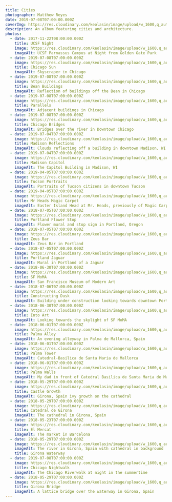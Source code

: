 ```yaml
---
title: Cities
photographer: Matthew Reyes
date: 2019-07-08T07:00:00.000Z
coverImg: https://res.cloudinary.com/keolasin/image/upload/w_1600,q_auto,f_auto/v1594317283/Cities/Tucson_Portraits.jpg
description: An album featuring cities and architecture.
photos:
  - date: 2017-11-22T08:00:00.000Z
    title: UCSF Night
    image: https://res.cloudinary.com/keolasin/image/upload/w_1600,q_auto,f_auto/v1594317277/Cities/UCSF_Night.jpg
    imageAlt: UCSF Parnassus Campus at Night from Golden Gate Park
  - date: 2019-07-08T07:00:00.000Z
    image: https://res.cloudinary.com/keolasin/image/upload/w_1600,q_auto,f_auto/v1594317285/Cities/Chicago_Summer.jpg
    title: Chicago Sun
    imageAlt: Skyscraper in Chicago
  - date: 2019-07-08T07:00:00.000Z
    image: https://res.cloudinary.com/keolasin/image/upload/w_1600,q_auto,f_auto/v1594317284/Cities/Bean_City.jpg
    title: Bean Buildings
    imageAlt: Reflection of buildings off the Bean in Chicago
  - date: 2019-07-08T07:00:00.000Z
    image: https://res.cloudinary.com/keolasin/image/upload/w_1600,q_auto,f_auto/v1594317284/Cities/Chicago_Towers.jpg
    title: Parallels
    imageAlt: Adjacent buildings in Chicago
  - date: 2019-07-08T07:00:00.000Z
    image: https://res.cloudinary.com/keolasin/image/upload/w_1600,q_auto,f_auto/v1594317284/Cities/Riverwalk.jpg
    title: Chicago Bridges
    imageAlt: Bridges over the river in Downtown Chicago
  - date: 2019-07-04T07:00:00.000Z
    image: https://res.cloudinary.com/keolasin/image/upload/w_1600,q_auto,f_auto/v1594317284/Cities/Madison_Cloud.jpg
    title: Madison Reflections
    imageAlt: Clouds reflecting off a building in downtown Madison, WI
  - date: 2019-07-04T07:00:00.000Z
    image: https://res.cloudinary.com/keolasin/image/upload/w_1600,q_auto,f_auto/v1594317283/Cities/Madison_Capitol.jpg
    title: Madison Capitol
    imageAlt: The Capitol Building in Madison, WI
  - date: 2019-04-05T07:00:00.000Z
    image: https://res.cloudinary.com/keolasin/image/upload/w_1600,q_auto,f_auto/v1594317283/Cities/Tucson_Portraits.jpg
    title: Tucson Portraits
    imageAlt: Portraits of Tucson citizens in downtown Tucson
  - date: 2019-04-05T07:00:00.000Z
    image: https://res.cloudinary.com/keolasin/image/upload/w_1600,q_auto,f_auto/v1594317282/Cities/Magic_Carpet_Head.jpg
    title: Mr Heads Magic Carpet
    imageAlt: Easter Island Head at Mr. Heads, previously of Magic Carpet Golf fame
  - date: 2018-07-05T07:00:00.000Z
    image: https://res.cloudinary.com/keolasin/image/upload/w_1600,q_auto,f_auto/v1594317281/Cities/Stop_Alberta_Street_Flowers.jpg
    title: Portland Flower Stop
    imageAlt: Flower mural and stop sign in Portland, Oregon
  - date: 2018-07-05T07:00:00.000Z
    image: https://res.cloudinary.com/keolasin/image/upload/w_1600,q_auto,f_auto/v1594317281/Cities/Zeus_Bar.jpg
    title: Zeus Bar
    imageAlt: Zeus Bar in Portland
  - date: 2018-07-05T07:00:00.000Z
    image: https://res.cloudinary.com/keolasin/image/upload/w_1600,q_auto,f_auto/v1594317281/Cities/Portland_Jaguar.jpg
    title: Portland Jaguar
    imageAlt: Mural in Portland of a Jaguar
  - date: 2018-06-30T07:00:00.000Z
    image: https://res.cloudinary.com/keolasin/image/upload/w_1600,q_auto,f_auto/v1594317281/Cities/MoMA_Outdoors.jpg
    title: SF MoMA
    imageAlt: San Francisco Museum of Modern Art
  - date: 2018-07-06T07:00:00.000Z
    image: https://res.cloudinary.com/keolasin/image/upload/w_1600,q_auto,f_auto/v1594317281/Cities/Constructing_Dusk.jpg
    title: Constructing Dusk
    imageAlt: Building under construction looking towards downtown Portland, Oregon
  - date: 2018-06-30T07:00:00.000Z
    image: https://res.cloudinary.com/keolasin/image/upload/w_1600,q_auto,f_auto/v1594317280/Cities/Into_Art.jpg
    title: Into Art
    imageAlt: Looking towards the skylight of SF MoMA
  - date: 2018-06-01T07:00:00.000Z
    image: https://res.cloudinary.com/keolasin/image/upload/w_1600,q_auto,f_auto/v1594317279/Cities/Palma_Alley.jpg
    title: Palma Alley
    imageAlt: An evening alleyway in Palma de Mallorca, Spain
  - date: 2018-06-01T07:00:00.000Z
    image: https://res.cloudinary.com/keolasin/image/upload/w_1600,q_auto,f_auto/v1594317279/Cities/Palma_Tower.jpg
    title: Palma Tower
    imageAlt: Catedral-Basilica de Santa Maria de Mallorca
  - date: 2018-06-01T07:00:00.000Z
    image: https://res.cloudinary.com/keolasin/image/upload/w_1600,q_auto,f_auto/v1594317279/Cities/Palma_Walls.jpg
    title: Palma Walls
    imageAlt: My dad in front of Catedral Basilica de Santa Maria de Mallorca
  - date: 2018-05-29T07:00:00.000Z
    image: https://res.cloudinary.com/keolasin/image/upload/w_1600,q_auto,f_auto/v1594317279/Cities/Castle_Growth.jpg
    title: Castle Growth
    imageAlt: Girona, Spain ivy growth on the cathedral
  - date: 2018-05-29T07:00:00.000Z
    image: https://res.cloudinary.com/keolasin/image/upload/w_1600,q_auto,f_auto/v1594317277/Cities/Girona_Cathedral.jpg
    title: Catedral de Girona
    imageAlt: The cathedral in Girona, Spain
  - date: 2018-05-23T07:00:00.000Z
    image: https://res.cloudinary.com/keolasin/image/upload/w_1600,q_auto,f_auto/v1594317277/Cities/El_Mercat.jpg
    title: El Mercat
    imageAlt: The market in Barcelona
  - date: 2018-05-29T07:00:00.000Z
    image: https://res.cloudinary.com/keolasin/image/upload/w_1600,q_auto,f_auto/v1594317277/Cities/Girona_Waterway.jpg
    imageAlt: The river in Girona, Spain with cathedral in background
    title: Girona Waterway
  - date: 2019-07-08T07:00:00.000Z
    image: https://res.cloudinary.com/keolasin/image/upload/w_1600,q_auto,f_auto/v1594317277/Cities/Chicago_Nightwalk.jpg
    title: Chicago Nightwalk
    imageAlt: The Chicago Riverwalk at night in the summertime
  - date: 2018-05-29T07:00:00.000Z
    image: https://res.cloudinary.com/keolasin/image/upload/w_1600,q_auto,f_auto/v1594317277/Cities/Girona_Bridge.jpg
    title: Girona Bridge
    imageAlt: A lattice bridge over the waterway in Girona, Spain
---
```

